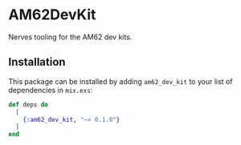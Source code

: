 # AM62DevKit

Nerves tooling for the AM62 dev kits.

## Installation

This package can be installed by adding `am62_dev_kit` to your list of
dependencies in `mix.exs`:

```elixir
def deps do
  [
    {:am62_dev_kit, "~> 0.1.0"}
  ]
end
```
